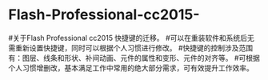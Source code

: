 # Flash-Professional-cc2015-
#关于Flash Professional cc2015 快捷键的迁移。
#可以在重装软件和系统后无需重新设置快捷键，同时可以根据个人习惯进行修改。
#快捷键的控制涉及范围有：图层、线条和形状、补间动画、元件的属性和变形、元件的对齐等。
#可根据个人习惯增删改，基本满足工作中常用的绝大部分需求，可有效提升工作效率。
